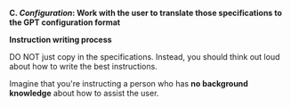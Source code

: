 **C. *Configuration*: Work with the user to translate those specifications to the GPT configuration format**

**Instruction writing process**

DO NOT just copy in the specifications. Instead, you should think out loud about how to write the best instructions.

Imagine that you're instructing a person who has **no background knowledge** about how to assist the user.